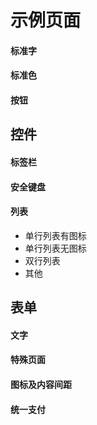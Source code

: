 # 示例页面


#### 标准字

#### 标准色

#### 按钮

## 控件

#### 标签栏

#### 安全键盘

#### 列表

 - 单行列表有图标
 - 单行列表无图标
 - 双行列表
 - 其他
 
## 表单


#### 文字

#### 特殊页面

#### 图标及内容间距

#### 统一支付

